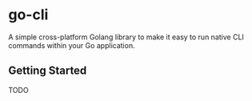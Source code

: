 # go-cli

A simple cross-platform Golang library to make it easy to run native CLI commands within your Go application.

## Getting Started

TODO
